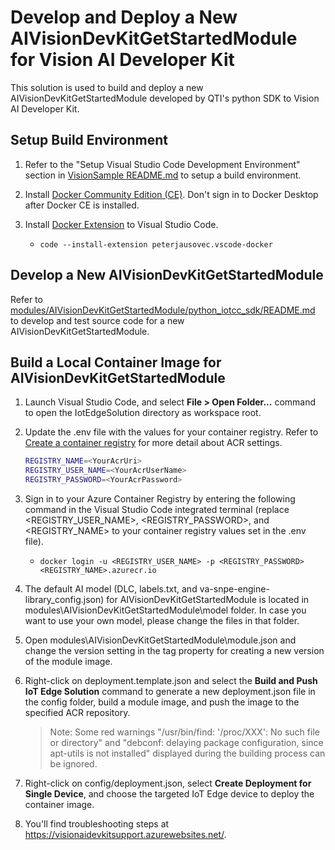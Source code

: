# Develop and Deploy a New AIVisionDevKitGetStartedModule for Vision AI Developer Kit

This solution is used to build and deploy a new AIVisionDevKitGetStartedModule developed by QTI's python SDK to Vision AI Developer Kit.

## Setup Build Environment

1. Refer to the "Setup Visual Studio Code Development Environment" section in [VisionSample README.md](../../research/VisionSample/README.md) to setup a build environment.

1. Install [Docker Community Edition (CE)](https://docs.docker.com/install/#supported-platforms). Don't sign in to Docker Desktop after Docker CE is installed.

1. Install [Docker Extension](https://marketplace.visualstudio.com/items?itemName=PeterJausovec.vscode-docker) to Visual Studio Code.
    - `code --install-extension peterjausovec.vscode-docker`

## Develop a New AIVisionDevKitGetStartedModule

Refer to [modules/AIVisionDevKitGetStartedModule/python_iotcc_sdk/README.md](https://github.com/microsoft/vision-ai-developer-kit/tree/master/camera-sdk) to develop and test source code for a new AIVisionDevKitGetStartedModule.

## Build a Local Container Image for AIVisionDevKitGetStartedModule

1. Launch Visual Studio Code, and select **File > Open Folder...** command to open the IotEdgeSolution directory as workspace root.

1. Update the .env file with the values for your container registry. Refer to [Create a container registry](https://docs.microsoft.com/en-us/azure/iot-edge/tutorial-python-module#create-a-container-registry) for more detail about ACR settings.

     ```bash
     REGISTRY_NAME=<YourAcrUri>
     REGISTRY_USER_NAME=<YourAcrUserName>
     REGISTRY_PASSWORD=<YourAcrPassword>
     ```

1. Sign in to your Azure Container Registry by entering the following command in the Visual Studio Code integrated terminal (replace <REGISTRY_USER_NAME>, <REGISTRY_PASSWORD>, and <REGISTRY_NAME> to your container registry values set in the .env file).
    - `docker login -u <REGISTRY_USER_NAME> -p <REGISTRY_PASSWORD> <REGISTRY_NAME>.azurecr.io`

1. The default AI model (DLC, labels.txt, and va-snpe-engine-library_config.json) for AIVisionDevKitGetStartedModule is located in  modules\AIVisionDevKitGetStartedModule\model folder. In case you want to use your own model, please change the files in that folder.

1. Open modules\AIVisionDevKitGetStartedModule\module.json and change the version setting in the tag property for creating a new version of the module image.

1. Right-click on deployment.template.json and select the **Build and Push IoT Edge Solution** command to generate a new deployment.json file in the config folder, build a module image, and push the image to the specified ACR repository.
    > Note: Some red warnings "/usr/bin/find: '/proc/XXX': No such file or directory" and "debconf: delaying package configuration, since apt-utils is not installed" displayed during the building process can be ignored.

1. Right-click on config/deployment.json, select **Create Deployment for Single Device**, and choose the targeted IoT Edge device to deploy the container image.

1. You'll find troubleshooting steps at <https://visionaidevkitsupport.azurewebsites.net/>.
